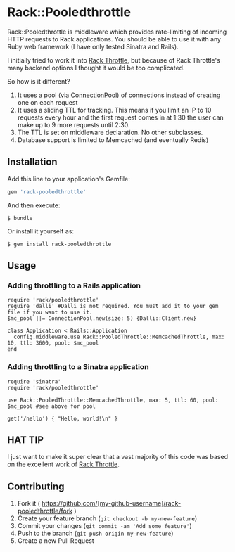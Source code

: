 # Rack::Pooledthrottle

Rack::Pooledthrottle is middleware which provides rate-limiting of incoming HTTP requests to Rack applications. You should be able to use it with any Ruby web framework (I have only tested Sinatra and Rails). 

I initially tried to work it into  [Rack Throttle](https://github.com/bendiken/rack-throttle), but because of Rack Throttle's 
many backend options I thought it would be too complicated. 

So how is it different? 

1. It uses a pool (via [ConnectionPool](https://github.com/mperham/connection_pool)) of connections instead of creating one on each request 
1. It uses a sliding TTL for tracking. This means if you limit an IP to 10 requests every hour and the first request comes in at 1:30 the user can make up to 9 more requests until 2:30.
1. The TTL is set on middleware declaration. No other subclasses. 
1. Database support is limited to Memcached (and eventually Redis)


## Installation

Add this line to your application's Gemfile:

```ruby
gem 'rack-pooledthrottle'
```

And then execute:

    $ bundle

Or install it yourself as:

    $ gem install rack-pooledthrottle

## Usage

### Adding throttling to a Rails application

    require 'rack/pooledthrottle'
    require 'dalli' #Dalli is not required. You must add it to your gem file if you want to use it. 
    $mc_pool ||= ConnectionPool.new(size: 5) {Dalli::Client.new}
    
    class Application < Rails::Application
      config.middleware.use Rack::PooledThrottle::MemcachedThrottle, max: 10, ttl: 3600, pool: $mc_pool
    end    
    
### Adding throttling to a Sinatra application

    require 'sinatra'
    require 'rack/pooledthrottle'
    
    use Rack::PooledThrottle::MemcachedThrottle, max: 5, ttl: 60, pool: $mc_pool #see above for pool
    
    get('/hello') { "Hello, world!\n" }    

## HAT TIP 

I just want to make it super clear that a vast majority of this code was based on the excellent work of [Rack Throttle](https://github.com/bendiken/rack-throttle).


## Contributing

1. Fork it ( https://github.com/[my-github-username]/rack-pooledthrottle/fork )
2. Create your feature branch (`git checkout -b my-new-feature`)
3. Commit your changes (`git commit -am 'Add some feature'`)
4. Push to the branch (`git push origin my-new-feature`)
5. Create a new Pull Request

